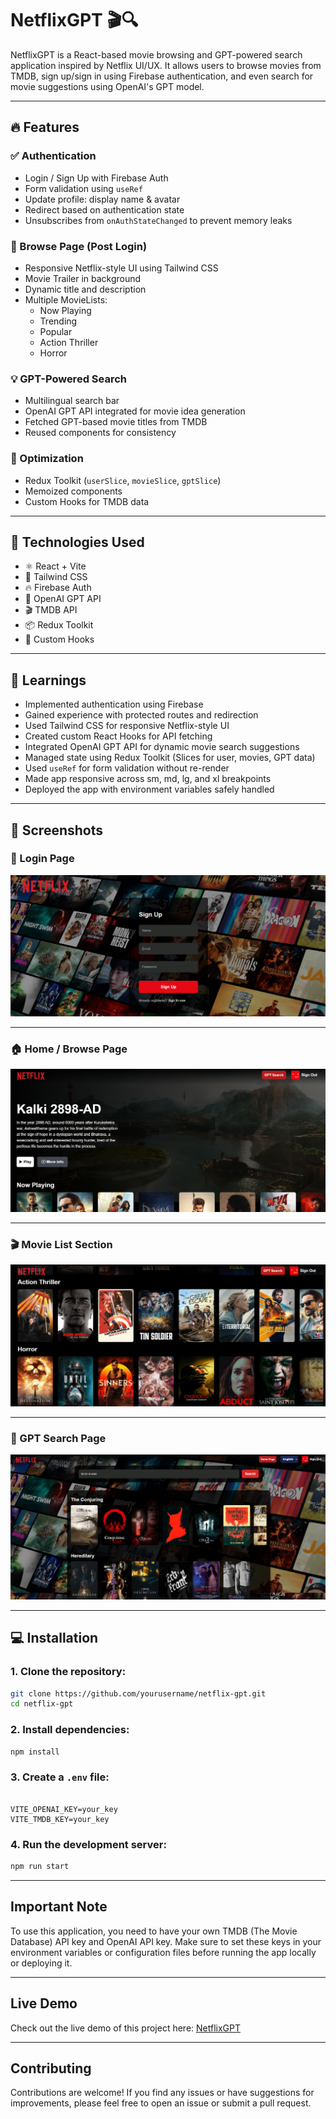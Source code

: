 # NetflixGPT 🎬🔍

NetflixGPT is a React-based movie browsing and GPT-powered search application inspired by Netflix UI/UX. It allows users to browse movies from TMDB, sign up/sign in using Firebase authentication, and even search for movie suggestions using OpenAI's GPT model.

---

## 🔥 Features

### ✅ Authentication

- Login / Sign Up with Firebase Auth
- Form validation using `useRef`
- Update profile: display name & avatar
- Redirect based on authentication state
- Unsubscribes from `onAuthStateChanged` to prevent memory leaks

### 🎥 Browse Page (Post Login)

- Responsive Netflix-style UI using Tailwind CSS
- Movie Trailer in background
- Dynamic title and description
- Multiple MovieLists:
  - Now Playing
  - Trending
  - Popular
  - Action Thriller
  - Horror

### 💡 GPT-Powered Search

- Multilingual search bar
- OpenAI GPT API integrated for movie idea generation
- Fetched GPT-based movie titles from TMDB
- Reused components for consistency

### 🧠 Optimization

- Redux Toolkit (`userSlice`, `movieSlice`, `gptSlice`)
- Memoized components
- Custom Hooks for TMDB data

---

## 🧪 Technologies Used

- ⚛️ React + Vite
- 🧵 Tailwind CSS
- 🔥 Firebase Auth
- 🧠 OpenAI GPT API
- 🎬 TMDB API
- 📦 Redux Toolkit
- 🧪 Custom Hooks

---

## 📘 Learnings

- Implemented authentication using Firebase
- Gained experience with protected routes and redirection
- Used Tailwind CSS for responsive Netflix-style UI
- Created custom React Hooks for API fetching
- Integrated OpenAI GPT API for dynamic movie search suggestions
- Managed state using Redux Toolkit (Slices for user, movies, GPT data)
- Used `useRef` for form validation without re-render
- Made app responsive across sm, md, lg, and xl breakpoints
- Deployed the app with environment variables safely handled

---

## 📸 Screenshots

### 🔐 Login Page

![Login Page](public/1-NetflixGpt-LoginPage.png)

---

### 🏠 Home / Browse Page

![Home Page](public/2-NetflixGpt-HomePage.png)

---

### 🎬 Movie List Section

![Movie List](public/3-NetflixGpt-MovieList.png)

---

### 🤖 GPT Search Page

![GPT Search Page](public/4-NetflixGpt-GptSearchPage.png)

---

## 💻 Installation

### 1. Clone the repository:

```bash
git clone https://github.com/yourusername/netflix-gpt.git
cd netflix-gpt
```

### 2. Install dependencies:

```bash
npm install
```

### 3. Create a `.env` file:

```env

VITE_OPENAI_KEY=your_key
VITE_TMDB_KEY=your_key
```

### 4. Run the development server:

```bash
npm run start
```

---

## Important Note

To use this application, you need to have your own TMDB (The Movie Database) API key and OpenAI API key. Make sure to set these keys in your environment variables or configuration files before running the app locally or deploying it.

---

## Live Demo

Check out the live demo of this project here:
[NetflixGPT](https://clone-net-flix-gpt.netlify.app/)

---

## Contributing

Contributions are welcome! If you find any issues or have suggestions for improvements, please feel free to open an issue or submit a pull request.
